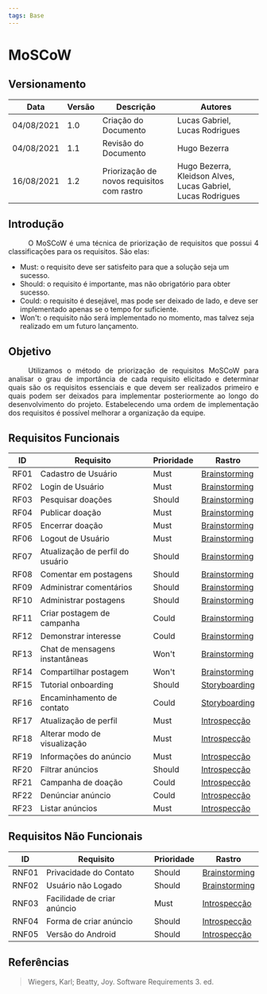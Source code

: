 ```yaml
---
tags: Base
---
```


# MoSCoW

## Versionamento
| Data | Versão | Descrição | Autores |
| -------- | -------- | -------- | ---|
|   04/08/2021   |  1.0    |  Criação do Documento    | Lucas Gabriel, Lucas Rodrigues
|   04/08/2021   |  1.1    |  Revisão do Documento    | Hugo Bezerra
|   16/08/2021   |  1.2    |  Priorização de novos requisitos com rastro | Hugo Bezerra, Kleidson Alves, Lucas Gabriel, Lucas Rodrigues

## Introdução
<div style="text-indent: 40px; text-align: justify">
O MoSCoW é uma técnica de priorização de requisitos que possui 4 classificações para os requisitos. São elas:
</div>

* Must: o requisito deve ser satisfeito para que a solução seja um sucesso.
* Should: o requisito é importante, mas não obrigatório para obter sucesso.
* Could: o requisito é desejável, mas pode ser deixado de lado, e deve ser implementado apenas se o tempo for suficiente.
* Won't: o requisito não será implementado no momento, mas talvez seja realizado em um futuro lançamento.

## Objetivo
<div style="text-indent: 40px; text-align: justify">
Utilizamos o método de priorização de requisitos MoSCoW para analisar o grau de importância de cada requisito elicitado e determinar quais são os requisitos essenciais e que devem ser realizados primeiro e quais podem ser deixados para implementar posteriormente ao longo do desenvolvimento do projeto. Estabelecendo uma ordem de implementação dos requisitos é possível melhorar a organização da equipe.
</div>

## Requisitos Funcionais
| ID | Requisito | Prioridade | Rastro
| -------- | -------- | -------- | --- |
|RF01|Cadastro de Usuário|Must| [Brainstorming](brainstorming.md)
|RF02|Login de Usuário|Must| [Brainstorming](brainstorming.md)
|RF03|Pesquisar doações|Should| [Brainstorming](brainstorming.md)
|RF04|Publicar doação|Must| [Brainstorming](brainstorming.md)
|RF05|Encerrar doação|Must| [Brainstorming](brainstorming.md)
|RF06|Logout de Usuário| Must| [Brainstorming](brainstorming.md)
|RF07|Atualização de perfil do usuário| Should | [Brainstorming](brainstorming.md)
|RF08|Comentar em postagens| Should| [Brainstorming](brainstorming.md)
|RF09|Administrar comentários| Should| [Brainstorming](brainstorming.md)
|RF10|Administrar postagens| Should| [Brainstorming](brainstorming.md)
|RF11|Criar postagem de campanha| Could| [Brainstorming](brainstorming.md)
|RF12|Demonstrar interesse| Could| [Brainstorming](brainstorming.md)
|RF13|Chat de mensagens instantâneas| Won't| [Brainstorming](brainstorming.md)
|RF14|Compartilhar postagem| Won't|[Brainstorming](brainstorming.md)
|RF15|Tutorial onboarding| Should|[Storyboarding](storyboarding.md)
|RF16|Encaminhamento de contato| Could|[Storyboarding](storyboarding.md)
|RF17|Atualização de perfil| Must| [Introspecção](introspecao.md)
|RF18|Alterar modo de visualização| Must | [Introspecção](introspeccao.md)
|RF19|Informações do anúncio| Must |[Introspecção](introspecao.md)
|RF20|Filtrar anúncios| Should| [Introspecção](introspeccao.md)
|RF21|Campanha de doação|Could |[Introspecção](introspeccao.md)
|RF22|Denúnciar anúncio| Could|[Introspecção](introspeccao.md)
|RF23|Listar anúncios| Must |[Introspecção](introspeccao.md)

## Requisitos Não Funcionais
| ID | Requisito | Prioridade | Rastro
| -------- | -------- | -------- | --- |
|RNF01|Privacidade do Contato| Should | [Brainstorming](brainstorming.md)
|RNF02|Usuário não Logado| Should | [Brainstorming](brainstorming.md)
|RNF03|Facilidade de criar anúncio| Must  | [Introspecção](introspecção.md)
|RNF04|Forma de criar anúncio|  Should | [Introspecção](introspecção.md)
|RNF05|Versão do Android|  Should | [Introspecção](introspecção.md)

## Referências
> Wiegers, Karl; Beatty, Joy. Software Requirements 3. ed.
